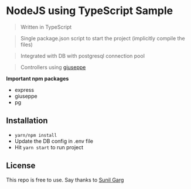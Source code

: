 # NodeJS using TypeScript Sample

> Written in TypeScript

> Single package.json script to start the project (implicitly compile the files)

> Integrated with DB with postgresql connection pool

> Controllers using <a href="https://www.npmjs.com/package/giuseppe">giuseppe</a>

**Important npm packages**

- express
- giuseppe
- pg

## Installation

- ```yarn/npm install```
- Update the DB config in .env file
- Hit ```yarn start``` to run project

## License

This repo is free to use. Say thanks to <a href="https://ermarkar.github.io/whoami/home">Sunil Garg</a>